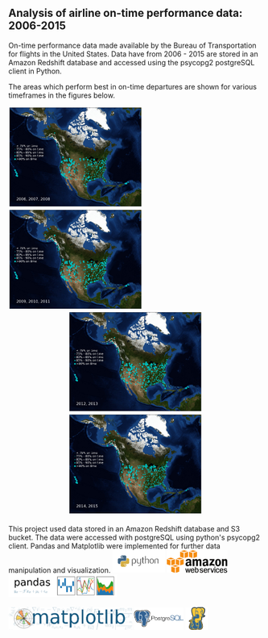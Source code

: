 ## Analysis of airline on-time performance data: 2006-2015

On-time performance data made available by the Bureau of Transportation for flights in the United States. Data have from 2006 - 2015 are stored in an Amazon Redshift database and accessed using the psycopg2 postgreSQL client in Python.

The areas which perform best in on-time departures are shown for various timeframes in the figures below.
<td><img src="images/(2006, 2007, 2008).png" height="200"/></td><td><img src="images/(2009, 2010, 2011).png" height="200"/></td>

<center><img src="images/(2012, 2013).png" height="200"/><img src="images/(2014, 2015).png" height="200"/></center>

<br>
This project used data stored in an Amazon Redshift database and S3 bucket. The data were accessed with postgreSQL using python's psycopg2 client. Pandas and Matplotlib were implemented for further data manipulation and visualization.

<img src="images/python.png" height="45">
<img src="images/aws.png" height="45">
<img src="images/Pandas_logo.png" height="45">
<br></br>
<img src="images/matplotlib.png" height="45">
<img src="images/postgresql.png" height="45">
<img src="images/psycopg.png" height="45">

